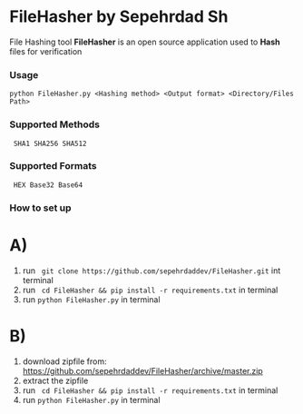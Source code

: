 # FileHasher by __Sepehrdad Sh__
File Hashing tool
__FileHasher__ is an open source application used to __Hash__ files for verification

### Usage ###
```python FileHasher.py <Hashing method> <Output format> <Directory/Files Path>```

### Supported Methods ###
``` SHA1 SHA256 SHA512```
### Supported Formats ###
``` HEX Base32 Base64```

### How to set up ###
# A) #
1)  run ``` git clone https://github.com/sepehrdaddev/FileHasher.git``` int terminal
2)  run ``` cd FileHasher && pip install -r requirements.txt``` in terminal
3)  run ```python FileHasher.py``` in terminal
# B) #
1) download zipfile from: https://github.com/sepehrdaddev/FileHasher/archive/master.zip
2) extract the zipfile
3) run ``` cd FileHasher && pip install -r requirements.txt``` in terminal
4) run ```python FileHasher.py``` in terminal
